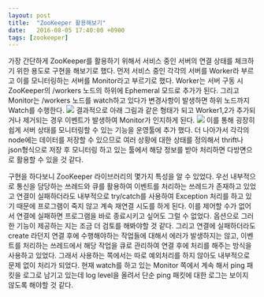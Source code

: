 ```yaml
---
layout: post
title:  "ZooKeeper 활용해보기"
date:   2016-08-05 17:40:00 +0900
tags: [zookeeper]
---
```


가장 간단하게 ZooKeeper를 활용하기 위해서 서비스 중인 서버의 연결 상태를 체크하기 위한 용도로 구현을 해보기로 했다. 먼저 서비스 중인 각각의 서버를 Worker라 부르고 이를 모니터링하는 서버를 Monitor라고 부르기로 했다. Worker는 서버 구동 시 ZooKeeper의 /workers 노드의 하위에 Ephemeral 모드로 추가가 된다. 그리고 Monitor는 /workers 노드를 watch하고 있다가 변경사항이 발생하면 하위 노드까지 Watch를 수행한다.
![](http://yonghochoi.github.io/images/zookeeper/monitoring-1.png)
결과적으로 아래 그림과 같은 형태가 되고 Worker1,2가 추가되거나 제거되는 경우 이벤트가 발생하여 Monitor가 인지하게 된다.
![](http://yonghochoi.github.io/images/zookeeper/monitoring-2.png)
이를 통해 굉장히 쉽게 서버 상태를 모니터링할 수 있는 기능을 운영툴에 추가 했다. 더 나아가서 각각의 node에는 데이터를 저장할 수 있으므로 여러 상황에 대한 상태를 정의해서 thrift나 json형식으로 저장 후 모니터링 하고 있는 툴에서 해당 정보를 받아 처리하면 다방면으로 활용할 수 있을 것 같다.

구현을 하다보니 ZooKeeper 라이브러리의 몇가지 특성을 알 수 있었다. 
우선 내부적으로 통신을 담당하는 쓰레드와 큐를 활용하여 이벤트를 처리하는 쓰레드가 존재하고 있었고 연결이 실패하더라도 내부적으로 try/catch를 사용하여 Exception 처리를 하고 있기 때문에 프로그램이 죽지 않고 계속 재연결 시도를 하게 된다. 이를 제어할 수가 없어서 연결에 실패하면 프로그램을 바로 종료시키고 싶어도 그럴 수 없었다. 옵션으로 그러한 기능이 제공하는 지는 조금 더 검토를 해봐야할 것 같다.
그리고 연결에 실패하더라도 create 라던지 연결 후에 수행해야하는 작업들에 대해서 에러가 발생하지는 않고, 이벤트를 처리하는 쓰레드에서 해당 작업을 큐로 관리하여 연결 후에 처리를 해주는 방식을 사용하고 있었다. 그래서 사용하는 쪽에서는 따로 예외처리를 하지 않아도 내부적으로 문제 없이 처리가 되었다.
현재 watch를 하고 있는 Monitor 쪽에서 계속 해서 ping 패킷을 로그로 남기고 있는데 log level을 올려서 단순 ping 패킷에 대한 로그는 보이지 않도록 해야할 것 같다.
